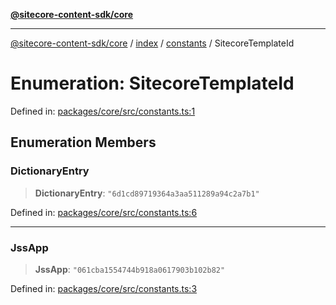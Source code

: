 [**@sitecore-content-sdk/core**](../../../../README.md)

***

[@sitecore-content-sdk/core](../../../../README.md) / [index](../../../README.md) / [constants](../README.md) / SitecoreTemplateId

# Enumeration: SitecoreTemplateId

Defined in: [packages/core/src/constants.ts:1](https://github.com/Sitecore/xmc-jss-dev/blob/24bfb351cb3f21ca109885aec5c8f4d4d5e46084/packages/core/src/constants.ts#L1)

## Enumeration Members

### DictionaryEntry

> **DictionaryEntry**: `"6d1cd89719364a3aa511289a94c2a7b1"`

Defined in: [packages/core/src/constants.ts:6](https://github.com/Sitecore/xmc-jss-dev/blob/24bfb351cb3f21ca109885aec5c8f4d4d5e46084/packages/core/src/constants.ts#L6)

***

### JssApp

> **JssApp**: `"061cba1554744b918a0617903b102b82"`

Defined in: [packages/core/src/constants.ts:3](https://github.com/Sitecore/xmc-jss-dev/blob/24bfb351cb3f21ca109885aec5c8f4d4d5e46084/packages/core/src/constants.ts#L3)
